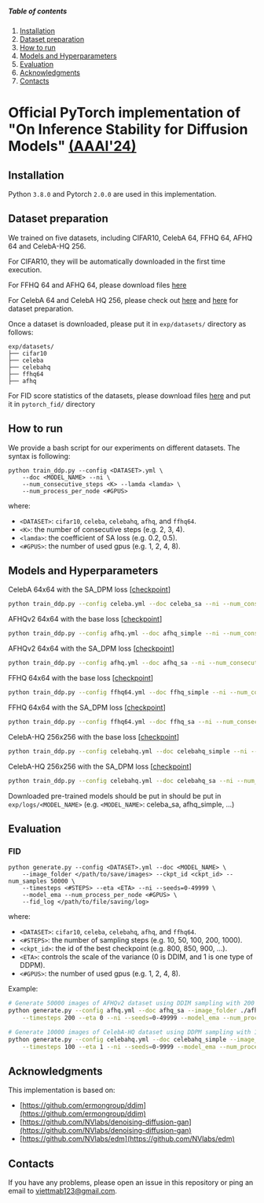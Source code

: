 ##### Table of contents
1. [Installation](#installation)
2. [Dataset preparation](#dataset-preparation)
3. [How to run](#how-to-run)
4. [Models and Hyperparameters](#models-and-hyperparameters)
5. [Evaluation](#evaluation)
6. [Acknowledgments](#acknowledgments)
7. [Contacts](#contacts)

# Official PyTorch implementation of "On Inference Stability for Diffusion Models" [(AAAI'24)](https://arxiv.org/abs/2312.12431)

## Installation ##
Python `3.8.0` and Pytorch `2.0.0` are used in this implementation.

<!-- It is recommended to create `conda` env from our provided [environment.yml](./environment.yml):
```
conda env create -f environment.yml
conda activate sadpm
``` -->

<!-- Or you can install neccessary libraries as follows:
```bash
pip install -r requirements.txt
``` -->

## Dataset preparation ##
We trained on five datasets, including CIFAR10, CelebA 64, FFHQ 64, AFHQ 64 and CelebA-HQ 256. 

For CIFAR10, they will be automatically downloaded in the first time execution. 

For FFHQ 64 and AFHQ 64, please download files [here](https://drive.google.com/drive/folders/1QvhF8wfPtnoZY8YMGGEdRlNDUhb0kV3E)

For CelebA 64 and CelebA HQ 256, please check out [here](https://mmlab.ie.cuhk.edu.hk/projects/CelebA.html) and [here](https://github.com/NVlabs/NVAE#set-up-file-paths-and-data) for dataset preparation.

Once a dataset is downloaded, please put it in `exp/datasets/` directory as follows:
```
exp/datasets/
├── cifar10
├── celeba
├── celebahq
├── ffhq64
├── afhq
```

For FID score statistics of the datasets, please download files [here](https://drive.google.com/drive/folders/1_T6Sp1rC8LqqOjhMo9uDX2KHg6beWcBQ) and put it in `pytorch_fid/` directory

## How to run ##
We provide a bash script for our experiments on different datasets. The syntax is following:
```
python train_ddp.py --config <DATASET>.yml \
    --doc <MODEL_NAME> --ni \
    --num_consecutive_steps <K> --lamda <lamda> \
    --num_process_per_node <#GPUS>
```
where:
- `<DATASET>`: `cifar10`, `celeba`, `celebahq`, `afhq`, and `ffhq64`.
- `<K>`: the number of consecutive steps (e.g. 2, 3, 4).
- `<lamda>`: the coefficient of SA loss (e.g. 0.2, 0.5).
- `<#GPUS>`: the number of used gpus (e.g. 1, 2, 4, 8).

## Models and Hyperparameters ##

CelebA 64x64 with the SA_DPM loss [[checkpoint](https://drive.google.com/drive/folders/1L-2EPsD5cZ07XA55ke1gzx38NLOSoOyF)]
```bash
python train_ddp.py --config celeba.yml --doc celeba_sa --ni --num_consecutive_steps 2 --lamda 1 --num_process_per_node 4
```

AFHQv2 64x64 with the base loss [[checkpoint](https://drive.google.com/drive/folders/1P85qx4PjhDbN10ke2OeJeZlTH4Ls6AFn)]
```bash
python train_ddp.py --config afhq.yml --doc afhq_simple --ni --num_consecutive_steps 0 --lamda 0 --num_process_per_node 4
```

AFHQv2 64x64 with the SA_DPM loss [[checkpoint](https://drive.google.com/drive/folders/1Tj0HiA0qBJ3k5_ot2FI9jBPK75oJdcty)]
```bash
python train_ddp.py --config afhq.yml --doc afhq_sa --ni --num_consecutive_steps 2 --lamda 0.2 --num_process_per_node 4
```

FFHQ 64x64 with the base loss [[checkpoint](https://drive.google.com/drive/folders/1V2s3MFXgT4kVsZMjrtmiKBnZ2ALKePkz)]
```bash
python train_ddp.py --config ffhq64.yml --doc ffhq_simple --ni --num_consecutive_steps 0 --lamda 0 --num_process_per_node 4
```

FFHQ 64x64 with the SA_DPM loss [[checkpoint](https://drive.google.com/drive/folders/1ET8SXPBh-3OPk3oOEPMhimqce4M2KKxk)]
```bash
python train_ddp.py --config ffhq64.yml --doc ffhq_sa --ni --num_consecutive_steps 2 --lamda 0.5 --num_process_per_node 4
```

CelebA-HQ 256x256 with the base loss [[checkpoint](https://drive.google.com/drive/folders/15T9CvC1rfok1ky4m7LZiI0qQvm5ARw8W)]
```bash
python train_ddp.py --config celebahq.yml --doc celebahq_simple --ni --num_consecutive_steps 0 --lamda 0 --num_process_per_node 4
```

CelebA-HQ 256x256 with the SA_DPM loss [[checkpoint](https://drive.google.com/drive/folders/1Ce9TFx4lb57eyY121Y4-aIfx-3xZ2bah)]
```bash
python train_ddp.py --config celebahq.yml --doc celebahq_sa --ni --num_consecutive_steps 2 --lamda 0.1 --num_process_per_node 4
```

Downloaded pre-trained models should be put in should be put in `exp/logs/<MODEL_NAME>` (e.g. `<MODEL_NAME>`:  celeba_sa, afhq_simple, ...)

## Evaluation ##
### FID ###
```
python generate.py --config <DATASET>.yml --doc <MODEL_NAME> \
    --image_folder </path/to/save/images> --ckpt_id <ckpt_id> --num_samples 50000 \
    --timesteps <#STEPS> --eta <ETA> --ni --seeds=0-49999 \
    --model_ema --num_process_per_node <#GPUS> \
    --fid_log </path/to/file/saving/log>
```
where:
- `<DATASET>`: `cifar10`, `celeba`, `celebahq`, `afhq`, and `ffhq64`.
- `<#STEPS>`: the number of sampling steps (e.g. 10, 50, 100, 200, 1000).
- `<ckpt_id>`: the id of the best checkpoint  (e.g. 800, 850, 900, ...).
- `<ETA>`: controls the scale of the variance (0 is DDIM, and 1 is one type of DDPM).
- `<#GPUS>`: the number of used gpus (e.g. 1, 2, 4, 8).

Example: 
```bash
# Generate 50000 images of AFHQv2 dataset using DDIM sampling with 200 steps (4 GPUs)
python generate.py --config afhq.yml --doc afhq_sa --image_folder ./afhq_sa/1500_DDIM_T200 --ckpt_id 1500 --num_samples 50000 \
    --timesteps 200 --eta 0 --ni --seeds=0-49999 --model_ema --num_process_per_node 4 --fid_log fid_afhq_sa.txt

# Generate 10000 images of CelebA-HQ dataset using DDPM sampling with 100 steps (4 GPUs)
python generate.py --config celebahq.yml --doc celebahq_simple --image_folder ./celebahq_simple/700_DDPM_T100 --ckpt_id 700 --num_samples 10000 \
    --timesteps 100 --eta 1 --ni --seeds=0-9999 --model_ema --num_process_per_node 4 --fid_log fid_celebahq_simple.txt
```


## Acknowledgments
This implementation is based on:
- [https://github.com/ermongroup/ddim](https://github.com/ermongroup/ddim) 
- [https://github.com/NVlabs/denoising-diffusion-gan](https://github.com/NVlabs/denoising-diffusion-gan)
- [https://github.com/NVlabs/edm](https://github.com/NVlabs/edm)

## Contacts ##
If you have any problems, please open an issue in this repository or ping an email to [viettmab123@gmail.com](mailto:viettmab123@gmail.com).
